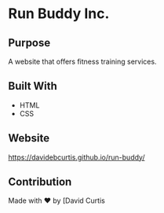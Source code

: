 # Run Buddy Inc.

## Purpose

A website that offers fitness training services.

## Built With

- HTML
- CSS

## Website

https://davidebcurtis.github.io/run-buddy/

## Contribution

Made with ❤️ by [David Curtis
